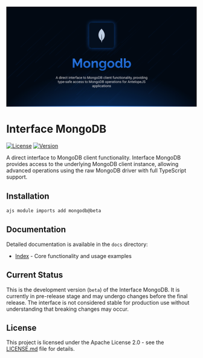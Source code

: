 ![MongoDB](.github/social-card.png)

# Interface MongoDB

[![License](https://img.shields.io/badge/License-Apache%202.0-blue.svg)](LICENSE.md)
[![Version](https://img.shields.io/badge/version-dev-orange.svg)](https://github.com/antelopejs/antelope)

A direct interface to MongoDB client functionality. Interface MongoDB provides access to the underlying MongoDB client instance, allowing advanced operations using the raw MongoDB driver with full TypeScript support.

## Installation

```bash
ajs module imports add mongodb@beta
```

## Documentation

Detailed documentation is available in the `docs` directory:

- [Index](./docs/index.md) - Core functionality and usage examples

## Current Status

This is the development version (`beta`) of the Interface MongoDB. It is currently in pre-release stage and may undergo changes before the final release. The interface is not considered stable for production use without understanding that breaking changes may occur.

## License

This project is licensed under the Apache License 2.0 - see the [LICENSE.md](LICENSE.md) file for details.

